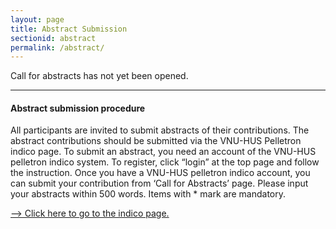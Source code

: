 ```yaml
---
layout: page
title: Abstract Submission
sectionid: abstract
permalink: /abstract/
---
```


Call for abstracts has not yet been opened.

---

#### Abstract submission procedure

All participants are invited to submit abstracts of their contributions. The abstract contributions should be submitted via the VNU-HUS Pelletron indico page. To submit an abstract, you need an account of the VNU-HUS pelletron indico system.  To register, click “login” at the top page and follow the instruction.  Once you have a VNU-HUS pelletron indico account, you can submit your contribution from ‘Call for Abstracts’ page.  Please input your abstracts within 500 words.  Items with * mark are mandatory.

<a href="https://indico.maygiatoc.com/e/OMEG16" target="_blank">–> Click here to go to the indico page.</a>



